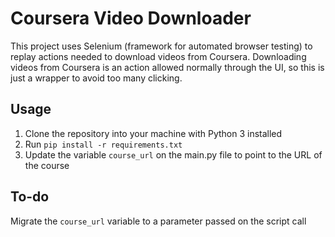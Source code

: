 # Coursera Video Downloader

This project uses Selenium (framework for automated browser testing) to replay actions needed to download videos from Coursera. Downloading videos from Coursera is an action allowed normally through the UI, so this is just a wrapper to avoid too many clicking.

## Usage

1. Clone the repository into your machine with Python 3 installed
1. Run `pip install -r requirements.txt`
1. Update the variable `course_url` on the main.py file to point to the URL of the course


## To-do

Migrate the `course_url` variable to a parameter passed on the script call
